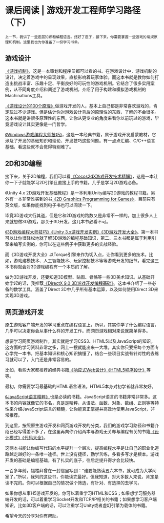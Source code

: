 # 课后阅读 | 游戏开发工程师学习路径（下）

    上一节，我讲了一些底层知识和编程语言。搭好了底子，接下来，你需要掌握一些游戏的常规原理和机制。这里我也为你准备了一份学习书单。

## 游戏设计

[《游戏机制》](https://book.douban.com/subject/25859579/)，这是一本策划和程序员都可以看的书。在游戏设计中，游戏机制的设计，决定着游戏中的呈现效果，直接影响着玩家体验。而这本书就是教你如何打造出挑战丰富、乐趣十足、平衡良好的可玩性的游戏机制。它结合了很多实用案例，从不同角度介绍和阐述了游戏机制，介绍了用于构建和模拟游戏机制的Machinations工具。

[《游戏设计的100个原理》](https://book.douban.com/subject/26318335/)做游戏开发的人，基本上自己都是非常喜欢游戏的，肯定玩过不少游戏。但是估计你对游戏设计背后的原理性的东西，了解的不会很多。这本书就是讲很多原理性的东西，让你从更专业的角度来看你以前玩过的游戏，毕竟游戏设计其实更像是一门哲学。

[《Windows游戏编程大师技巧》](https://book.douban.com/subject/1230286/)，这是一本经典书籍，属于游戏开发启蒙教材，它涉及了开发的基础知识和理论、开发技巧这些问题。有一点点汇编、C/C++语言基础，看这些就不会觉得特别难了。

## 2D和3D编程

接下来，关于2D编程，我们可以看[《Cocos2dX游戏开发技术精解》](https://book.douban.com/subject/24733748/)，这是一本让你一下子就能学习2D引擎且直接上手的书籍，几乎是学习2D游戏必备。

《Unity 4.x 2D游戏开发基础教程》是一本利用Unity编写2D游戏的教程书籍。另外有一本非常难买到的书[《2D Graphics Programming for Games》](https://book.douban.com/subject/20116832/)，目前只有英文版，如果你能找到电子书也可以阅读一下。

毕竟3D游戏大行其道，但是它和2D游戏的路数又是非常不一样的。加上很多人上来就想做3D游戏，那关于3D开发，这几本书必看不可。

[《3D游戏编程大师技巧》](https://book.douban.com/subject/1321769/)[《Unity 3.x游戏开发实例》](https://book.douban.com/subject/25916788/)[《3D游戏开发大全》](https://book.douban.com/subject/1488758/)。第一本书可以让你很轻松地就了解3D游戏的编程基础知识，第二、三本书都是属于利用引擎来编写实例的，你可以在这些例子中获取更多的实战经验。

而《3D游戏开发大全》以Torque引擎来作为切入点，让你看到更多的技术。比如，游戏建模技术、人工智能技术、玩家控制技术等等游戏开发的细节。看完这三本书你就会对3D游戏编程有一个本质的了解。

做为3D游戏开发，还要知道3D模型、贴图、骨骼等一些3D美术知识。从基础开始学起的话，我推荐[《DirectX 9.0 3D游戏开发编程基础》](https://book.douban.com/subject/2111771/)。这本书介绍了一些必备的数学工具，涵盖了Direct 3D中几乎所有基本运算，以及如何使用Direct 3D来实现3D游戏。

## 网页游戏开发

原生游戏客户端开发的学习重点在编程语言上，所以，其实你学了什么编程语言，几乎可以决定你会从事什么样的开发工作。而网页游戏相对来说就简单得多。

想要学习网页游戏制作，其实就是学习CSS3、HTML5以及JavaScript的知识。这方面的学习资料非常之多，网上一搜就能出来一大堆。其实你只要把每个方面专心学完一本书，把基本知识和核心知识搞懂了，结合一些项目实战有针对性的去练习就可以了，入门还是非常容易的。

比如，看些大家都推荐的经典书籍[《响应式Web设计》](https://book.douban.com/subject/20390374/)[《HTML5程序设计》](https://book.douban.com/subject/10608238/)等等。

最初，你需要学习最基础的HTML语言语法。HTML5本身对初学者就非常友好。

[《JavaScript语言精粹》](https://book.douban.com/subject/3590768/)也是必读的书籍。JavaScript语言的书籍非常非常多。这本书的内容就像它的书名，真是是精粹，从语法、函数、对象、数组、正则等等特性来介绍JavaScript语言的精髓，让你能真正掌握并高效地使用JavaScript，非常推荐。

到这里，按照原生游戏开发和网页游戏开发的分类，我们的游戏学习路径和书籍介绍已经写得差不多了，在这里再向你介绍两本与游戏无关却与编程有关的书籍[《设计模式》](https://book.douban.com/subject/1052241/)[《代码大全》](https://book.douban.com/subject/1477390/)。

这两本书能让你编写代码的水平提升一个层次，提高编程水平是让自己的职业化道路越走越好的一条唯一途径。世上没有捷径，勤学苦练，多看多写才是根本。游戏开发的基础是编程基础，有了扎实的底子，往后走提升得才会比较快。

一百多年前，福楼拜曾在一封信里写到：“谁要能熟读五六本书，就可成为大学问家了。”所以，我列的这些书，你能读完最好。但我知道，对大多数人来说，肯定是读不完的。你可以根据自己的情况做个筛选，有针对、有选择的去学习。

如果你想从事H5游戏开发的，你可以着重学习HTML和CSS；如果想学习服务器端开发的话，可以着重学习Socket开发和TCP/IP相关的书籍；如果想学习客户端知识，比如3D客户端的话，可以注重学习Unity或者虚幻引擎为载体的书籍。

希望今天的分享对你有帮助。
    